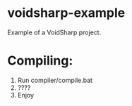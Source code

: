 # voidsharp-example
Example of a VoidSharp project.

# Compiling: 
1. Run compiler/compile.bat
2. ????
3. Enjoy
